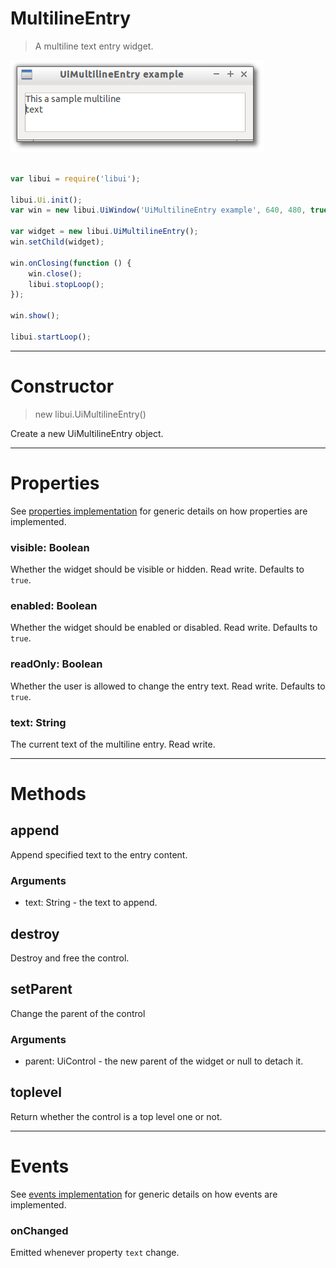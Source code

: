 
# MultilineEntry

> A multiline text entry widget.

![UiMultilineEntry example](media/UiMultilineEntry.png)

```js

var libui = require('libui');

libui.Ui.init();
var win = new libui.UiWindow('UiMultilineEntry example', 640, 480, true);

var widget = new libui.UiMultilineEntry();
win.setChild(widget);

win.onClosing(function () {
	win.close();
	libui.stopLoop();
});

win.show();

libui.startLoop();

```

---

# Constructor

> new libui.UiMultilineEntry()

Create a new UiMultilineEntry object.

---

# Properties

See [properties implementation](properties.md) for generic details on how properties are implemented.


### visible: Boolean

Whether the widget should be visible or hidden. 
Read write.
Defaults to `true`.



### enabled: Boolean

Whether the widget should be enabled or disabled. 
Read write.
Defaults to `true`.



### readOnly: Boolean

Whether the user is allowed to change the entry text. 
Read write.
Defaults to `true`.



### text: String

The current text of the multiline entry.
Read write.




---

# Methods


## append

Append specified text to the entry content.


### Arguments

* text: String - the text to append.



## destroy

Destroy and free the control.




## setParent

Change the parent of the control


### Arguments

* parent: UiControl - the new parent of the widget or null to detach it.



## toplevel

Return whether the control is a top level one or not.




---

# Events

See [events implementation](events.md) for generic details on how events are implemented.


### onChanged

Emitted whenever property `text` change.




